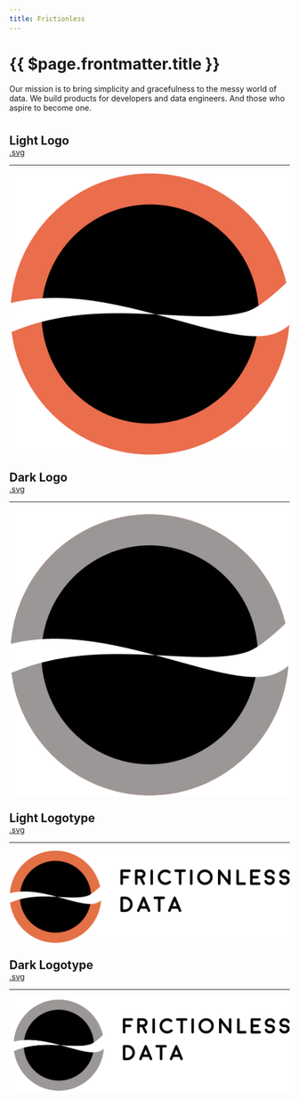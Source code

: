 ```yaml
---
title: Frictionless
---
```


# {{ $page.frontmatter.title }}

Our mission is to bring simplicity and gracefulness to the messy world of data. We build products for developers and data engineers. And those who aspire to become one.

<div class="container flex flex-row">
  
  ## Light Logo

  <div class="containerx w-full self-end text-right">
  <a class="inline-block" href="/img/frictionless-color-logo.svg" download>
    .svg
  </a>
  </div>
</div>
<hr>

<div class="w-full pt-4 pb-5 mx-auto">
  <div class="w-full shadow subpixel-antialiased rounded h-64 bg-white border-gray-100 mx-auto">
    <div class="pl-6 h-auto font-mono text-xs bg-white">
      <img src="/img/frictionless-color-logo.svg" class="w-1/5 pt-12 pl-64"/>
    </div>
  </div> 
</div>

<div class="container flex flex-row">
  
  ## Dark Logo

  <div class="containerx w-full self-end text-right">
  <a class="inline-block" href="/img/frictionless-black-logo.svg" download>
    .svg
  </a>
  </div>
</div>
<hr>

<div class="w-full pt-4 pb-5 mx-auto">
  <div class="w-full shadow subpixel-antialiased rounded h-64 bg-white border-gray-100 mx-auto">
    <div class="pl-6 pt-1 h-auto font-mono text-xs bg-white">
      <img src="/img/frictionless-black-logo.svg" class="w-1/5 pt-12 pl-64"/>
    </div>
  </div> 
</div>

<div class="container flex flex-row">
  
  ## Light Logotype

  <div class="containerx w-full self-end text-right">
  <a class="inline-block" href="/img/frictionless-color-full-logo.svg" download>
    .svg
  </a>
  </div>
</div>
<hr>

<div class="w-full pt-4 pb-5 mx-auto">
  <div class="w-full shadow subpixel-antialiased rounded h-64 bg-white border-gray-100 mx-auto">
    <div class="pl-1 pt-1 h-auto font-mono text-xs bg-white">
      <img src="/img/frictionless-color-full-logo.svg" class="w-1/2 pt-16 pl-40"/>
    </div>
  </div> 
</div>

<div class="container flex flex-row">
  
  ## Dark Logotype

  <div class="containerx w-full self-end text-right">
  <a class="inline-block" href="/img/frictionless-black-full-logo-blackfont.svg" download>
    .svg
  </a>
  </div>
</div>
<hr>

<div class="w-full pt-4 pb-5 mx-auto">
  <div class="w-full shadow subpixel-antialiased rounded h-64 bg-white border-gray-100 mx-auto">
    <div class="pl-1 pt-1 h-auto font-mono text-xs bg-white">
      <img src="/img/frictionless-black-full-logo-blackfont.svg" class="w-1/2 pt-16 pl-40"/>
    </div>
  </div> 
</div>

<style scoped>

h2 {
  width: 100%;
  display: inline-block;
  border-bottom: none;
}

h2, h3 {
  margin-top: -4.1rem;
  padding-top: 5.6rem;
  margin-bottom: 0;
} 

</style>